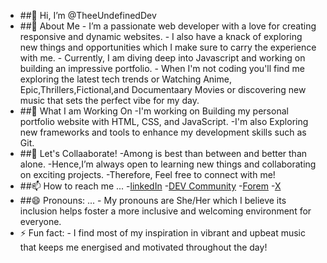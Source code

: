 - ##👋 Hi, I’m @TheeUndefinedDev
- ##👀 About Me
      - I’m a passionate web developer with a love for creating responsive and dynamic websites.
      - I also have a knack of exploring new things and opportunities which I make sure to carry the experience with me.
      - Currently, I am diving deep into Javascript and working on building an impressive portfolio.
      - When I'm not coding you'll find me exploring the latest tech trends or Watching Anime, Epic,Thrillers,Fictional,and Documentaary Movies or discovering new music that sets the 
       perfect vibe for my day.
- ##🌱 What I am Working On
     -I'm working on Building my personal portfolio website with HTML, CSS, and JavaScript.
     -I'm also Exploring new frameworks and tools to enhance my development skills such as Git. 
- ##💞️ Let's Collaaborate!
      -Among is best than between and better than alone.
      -Hence,I’m always open to learning new things and collaborating on exciting projects.
      -Therefore, Feel free to connect with me!
- ##📫 How to reach me ...
      -[linkedIn]()
      -[DEV Community]()
      -[Forem]()
      -[X]()
- ##😄 Pronouns: ...
      - My pronouns are She/Her which I believe its inclusion helps foster a more inclusive and welcoming environment for everyone.
- ⚡ Fun fact:
      - I find most of my inspiration in vibrant and upbeat music that keeps me energised and motivated throughout the day!

<!---
TheeUndefined/TheeUndefined is a ✨ special ✨ repository because its `README.md` (this file) appears on your GitHub profile.
You can click the Preview link to take a look at your changes.
--->
